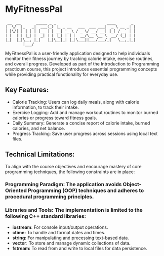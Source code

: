 # MyFitnessPal
```
 __  __       _____ _ _                       ____       _ 
|  \/  |_   _|  ___(_) |_ _ __   ___  ___ ___|  _ \ __ _| |
| |\/| | | | | |_  | | __| '_ \ / _ \/ __/ __| |_) / _` | |
| |  | | |_| |  _| | | |_| | | |  __/\__ \__ \  __/ (_| | |
|_|  |_|\__, |_|   |_|\__|_| |_|\___||___/___/_|   \__,_|_|
        |___/                                                                   
```


MyFitnessPal is a user-friendly application designed to help individuals monitor their fitness journey by tracking calorie intake, exercise routines, and overall progress. Developed as part of the Introduction to Programming practicum course, this project introduces essential programming concepts while providing practical functionality for everyday use.

## Key Features:
* Calorie Tracking: Users can log daily meals, along with calorie information, to track their intake.
* Exercise Logging: Add and manage workout routines to monitor burned calories or progress toward fitness goals.
* Daily Summary: Generate a concise report of calorie intake, burned calories, and net balance.
* Progress Tracking: Save user progress across sessions using local text files.

## Technical Limitations:
To align with the course objectives and encourage mastery of core programming techniques, the following constraints are in place:
### Programming Paradigm: The application avoids Object-Oriented Programming (OOP) techniques and adheres to procedural programming principles.
### Libraries and Tools: The implementation is limited to the following C++ standard libraries:
* **iostream:** For console input/output operations.
* **ctime:** To handle and format dates and times.
* **string:** For manipulating and processing text-based data.
* **vector:** To store and manage dynamic collections of data.
* **fstream:** To read from and write to local files for data persistence.
